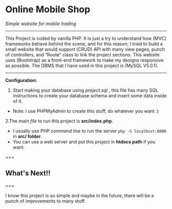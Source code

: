 # Online Mobile Shop
_Simple website for mobile trading_

***

This Project is coded by vanilla PHP. It is just a try to understand
how (MVC) frameworks behave behind the scene, and for this reason; I
tried to build a small website that would support (CRUD) API with many
view pages, punch of controllers, and “Route” class to link the project
sections. This website uses (Bootstrap) as a front-end framework to make
my designs responsive as possible. The DBMS that I have used in this
project is (MySQL V5.0.1).

***

**Configuration:**
1. Start making your database using _project.sql_ , this file has many SQL instructions to create your database schema and insert some data inside of it.
  * Note: i use PHPMyAdmin to create this stuff, do whatever you want :)
   
2.The _main file_ to run this project is **src/index.php**.
  * I usually use PHP command line to run the server `php -S localhost:8000` in **src/ folder**.
  * You can use a web server and put this project in **htdocs path** if you want.

===

## What's Next!!

===

I know this project is so simple and maybe in the future, there will be a punch of improvements to many stuff.
